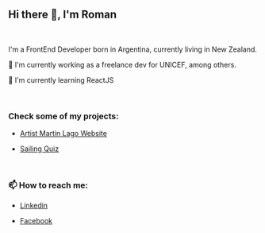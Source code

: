 ## Hi there 👋, I'm Roman

<br>

I'm a FrontEnd Developer born in Argentina, currently living in New Zealand.

🔭 I'm currently working as a freelance dev for UNICEF, among others.

🌱 I'm currently learning ReactJS

<br>

### Check some of my projects:

- [Artist Martin Lago Website](https://martinlago.netlify.app/ "martinlago.netlify.app")

- [Sailing Quiz](https://romandescotte.github.io/sailing-quiz/ "romandescotte.github.io/sailing-quiz")

<br>

### 📫 How to reach me: 

- [Linkedin](https://www.linkedin.com/in/roman-descotte/ "www.linkedin.com/in/roman-descotte")

- [Facebook](https://www.facebook.com/roman.descotte/)

<br>


<!--
**romandescotte/romandescotte** is a ✨ _special_ ✨ repository because its `README.md` (this file) appears on your GitHub profile.

Here are some ideas to get you started:

- 🔭 I’m currently working on ...
- c I’m currently learning ...
- 👯 I’m looking to collaborate on ...
- 🤔 I’m looking for help with ...
- 💬 Ask me about ...
- 📫 How to reach me: ...
- 😄 Pronouns: ...
- ⚡ Fun fact: ...
-->
